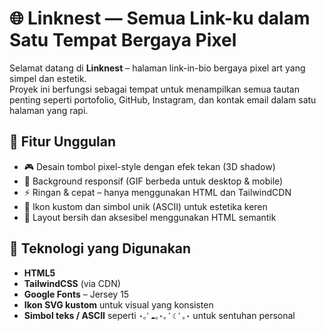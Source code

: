 # 🌐 Linknest — Semua Link-ku dalam Satu Tempat Bergaya Pixel

Selamat datang di **Linknest** – halaman link-in-bio bergaya pixel art yang simpel dan estetik.  
Proyek ini berfungsi sebagai tempat untuk menampilkan semua tautan penting seperti portofolio, GitHub, Instagram, dan kontak email dalam satu halaman yang rapi.

## 🚀 Fitur Unggulan

- 🎮 Desain tombol pixel-style dengan efek tekan (3D shadow)
- 📱 Background responsif (GIF berbeda untuk desktop & mobile)
- ⚡ Ringan & cepat – hanya menggunakan HTML dan TailwindCDN
- 🎨 Ikon kustom dan simbol unik (ASCII) untuk estetika keren
- 🔗 Layout bersih dan aksesibel menggunakan HTML semantik

## 🧩 Teknologi yang Digunakan

- **HTML5**
- **TailwindCSS** (via CDN)
- **Google Fonts** – Jersey 15
- **Ikon SVG kustom** untuk visual yang konsisten
- **Simbol teks / ASCII** seperti `⋆｡ﾟ☁︎｡⋆｡ ﾟ☾ ﾟ｡⋆` untuk sentuhan personal
